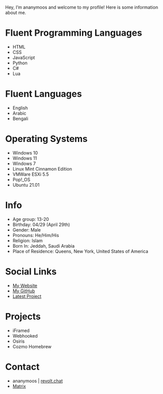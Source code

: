 Hey, I’m ananymoos and welcome to my profile! Here is some information about me.

# Fluent Programming Languages
* HTML
* CSS
* JavaScript
* Python
* C#
* Lua

# Fluent Languages
* English
* Arabic
* Bengali 

# Operating Systems
* Windows 10
* Windows 11
* Windows 7
* Linux Mint Cinnamon Edition
* VMWare ESXi 5.5
* Pop!_OS
* Ubuntu 21.01

# Info
* Age group: 13-20
* Birthday: 04/29 (April 29th)
* Gender: Male
* Pronouns: He/Him/His
* Religion: Islam
* Born In: Jeddah, Saudi Arabia
* Place of Residence: Queens, New York, United States of America

# Social Links
* [My Website](https://cyberconnect.tech)
* [My GitHub](https://github.com/ananymoos1)
* [Latest Project](https://webhooked.eshan5643.repl.co)

# Projects
* iFramed
* Webhooked
* Osiris
* Cozmo Homebrew

# Contact
* ananymoos | [revolt.chat](https://revolt.chat)
* [Matrix](https://matrix.to/#/@eshan5643:matrix.org)
